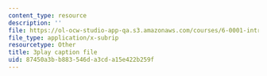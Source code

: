 ```yaml
---
content_type: resource
description: ''
file: https://ol-ocw-studio-app-qa.s3.amazonaws.com/courses/6-0001-introduction-to-computer-science-and-programming-in-python-fall-2016/87450a3bb883546da3cda15e422b259f_RvRKT-jXvko.vtt
file_type: application/x-subrip
resourcetype: Other
title: 3play caption file
uid: 87450a3b-b883-546d-a3cd-a15e422b259f
---
```

